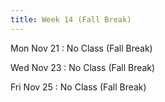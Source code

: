 ```yaml
---
title: Week 14 (Fall Break)
---
```


Mon Nov 21
: No Class (Fall Break)

Wed Nov 23
: No Class (Fall Break)


Fri Nov 25
: No Class (Fall Break)